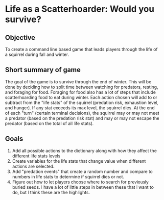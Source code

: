 # Life as a Scatterhoarder: Would you survive?

## Objective
To create a command line based game that leads players 
    through the life of a squirrel during fall and winter.

## Short summary of game
The goal of the game is to survive through the end of winter.
    This will be done by deciding how to split time between
    watching for predators, resting, and foraging for food.
    Foraging for food also has a lot of steps that include
    scatterhoarding food to eat during winter.
    Each action chosen will add to or subtract from the 
    "life stats" of the squirrel (predation risk, exhaustion level,
    and hunger). If any stat exceeds its max level, the squirrel dies.
    At the end of each "turn" (certain terminal decisions),
    the squirrel may or may not meet a predator (based on the 
    predation risk stat) and may or may not escape the predator
    (based on the total of all life stats).

## Goals
1.  Add all possible actions to the dictionary along with how they 
    affect the different life stats levels
2.  Create variables for the life stats that change value when 
    different actions are selected.
3.  Add "predation events" that create a random number and
    compare to numbers in life stats to determine if squirrel dies or not.
4.  Figure out how to let players choose where to search for 
    previously buried seeds.
I have a lot of little steps in between these that I want to do, but I think
these are the highlights.
    
